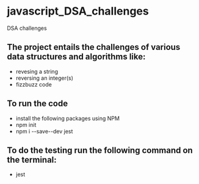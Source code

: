 # javascript_DSA_challenges
DSA challenges
## The project entails the challenges of various data structures and algorithms like:
* revesing a string
* reversing an integer(s)
* fizzbuzz code

## To run the code 

 - install the following packages using NPM
 - npm init
 - npm i --save--dev jest
## To do the testing run the following command on the terminal:
 - jest
 
